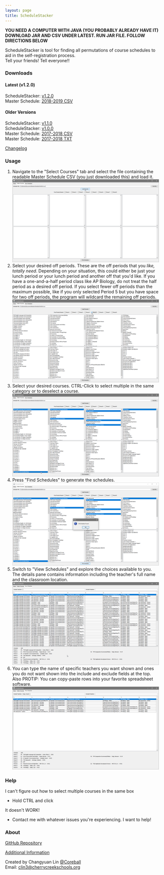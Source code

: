 ```yaml
---
layout: page
title: ScheduleStacker
---
```


**YOU NEED A COMPUTER WITH JAVA (YOU PROBABLY ALREADY HAVE IT)**  
**DOWNLOAD JAR AND CSV UNDER LATEST. RUN JAR FILE. FOLLOW DIRECTIONS BELOW**

ScheduleStacker is tool for finding all permutations of course schedules to aid in the self-registration process.  
Tell your friends! Tell everyone!!

### Downloads

#### Latest (v1.2.0)

ScheduleStacker: [v1.2.0](https://github.com/Coreball/ScheduleStacker/releases/download/v1.2.0/ScheduleStacker_v1.2.0.jar)  
Master Schedule: [2018-2019 CSV](https://github.com/Coreball/ScheduleStacker/releases/download/v1.1.0/MasterSchedule20182019.csv)

#### Older Versions

ScheduleStacker: [v1.1.0](https://github.com/Coreball/ScheduleStacker/releases/download/v1.1.0/ScheduleStacker_v1.1.0.jar)  
ScheduleStacker: [v1.0.0](https://github.com/Coreball/ScheduleStacker/releases/download/v1.0.0/ScheduleStacker_v1.0.0.jar)  
Master Schedule: [2017-2018 CSV](https://github.com/Coreball/ScheduleStacker/releases/download/v1.0.0/MasterSchedule20172018.csv)  
Master Schedule: [2017-2018 TXT](https://github.com/Coreball/ScheduleStacker/releases/download/v1.0.0/MasterSchedule20172018.txt)

[Changelog](https://github.com/Coreball/ScheduleStacker/releases)

### Usage

1. Navigate to the "Select Courses" tab and select the file containing the readable Master Schedule CSV (you just downloaded this) and load it.
![Step 1](images/1.png)
2. Select your desired off periods. These are the off periods that you _like, totally need_. Depending on your situation, this could either be just your lunch period or your lunch period and another off that you'd like. If you have a one-and-a-half period class like AP Biology, do not treat the half period as a desired off period. If you select fewer off periods than the maximum possible, like if you only selected Period 5 but you have space for two off periods, the program will wildcard the remaining off periods.
![Step 2](images/2.png)
3. Select your desired courses. CTRL-Click to select multiple in the same category or to deselect a course.
![Step 3](images/3.png)
4. Press "Find Schedules" to generate the schedules.
![Step 4](images/4.png)
5. Switch to "View Schedules" and explore the choices available to you. The details pane contains information including the teacher's full name and the classroom location.
![Step 5](images/5.png)
6. You can type the name of specific teachers you want shown and ones you do not want shown into the include and exclude fields at the top. Also PROTIP: You can copy-paste rows into your favorite spreadsheet software.
![Step 6](images/6.png)


### Help

I can't figure out how to select multiple courses in the same box  
- Hold CTRL and click  

It doesn't WORK!  
- Contact me with whatever issues you're experiencing. I want to help!  


### About

[GitHub Repository](https://github.com/Coreball/ScheduleStacker)  

[Additional Information](https://youtu.be/dQw4w9WgXcQ)

Created by Changyuan Lin [@Coreball](https://github.com/Coreball)  
Email: <clin3@cherrycreekschools.org>
